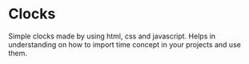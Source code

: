 # Clocks
Simple clocks made by using html, css and javascript.
Helps in understanding on how to import time concept in your projects and use them. 

